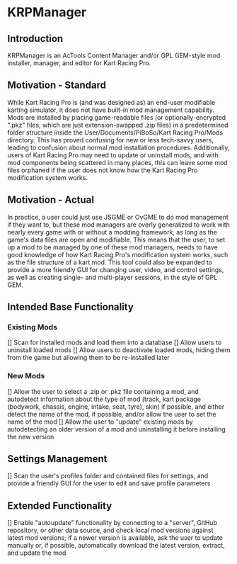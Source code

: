 # KRPManager

## Introduction
KRPManager is an AcTools Content Manager and/or GPL GEM-style mod installer, manager, and editor for Kart Racing Pro.

## Motivation - Standard
While Kart Racing Pro is (and was designed as) an end-user modifiable karting simulator, it does not have built-in mod management capability. 
Mods are installed by placing game-readable files (or optionally-encrypted ".pkz" files, which are just extension-swapped .zip files) in a predetermined folder structure inside the User/Documents/PiBoSo/Kart Racing Pro/Mods directory. This has proved confusing for new or less tech-savvy users, leading to confusion about normal mod installation procedures.
Additionally, users of Kart Racing Pro may need to update or uninstall mods, and with mod components being scattered in many places, this can leave some mod files orphaned if the user does not know how the Kart Racing Pro modification system works.

## Motivation - Actual
In practice, a user could just use JSGME or OvGME to do mod management if they want to, but these mod managers are overly generalized to work with nearly every game with or without a modding framework, as long as the game's data files are open and modifiable. This means that the user, to set up a mod to be managed by one of these mod managers, needs to have good knowledge of how Kart Racing Pro's modification system works, such as the file structure of a kart mod.
This tool could also be expanded to provide a more friendly GUI for changing user, video, and control settings, as well as creating single- and multi-player sessions, in the style of GPL GEM.

## Intended Base Functionality

### Existing Mods
[] Scan for installed mods and load them into a database
[] Allow users to uninstall loaded mods
[] Allow users to deactivate loaded mods, hiding them from the game but allowing them to be re-installed later

### New Mods
[] Allow the user to select a .zip or .pkz file containing a mod, and autodetect information about the type of mod (track, kart package (bodywork, chassis, engine, intake, seat, tyre), skin) if possible, and either detect the name of the mod, if possible, and/or allow the user to set the name of the mod
[] Allow the user to "update" existing mods by autodetecting an older version of a mod and uninstalling it before installing the new version

## Settings Management
[] Scan the user's profiles folder and contained files for settings, and provide a friendly GUI for the user to edit and save profile parameters

## Extended Functionality

[] Enable "autoupdate" functionality by connecting to a "server", GitHub repository, or other data source, and check local mod versions against latest mod versions; if a newer version is available, ask the user to update manually or, if possible, automatically download the latest version, extract, and update the mod